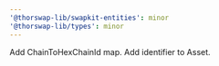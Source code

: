 ```yaml
---
'@thorswap-lib/swapkit-entities': minor
'@thorswap-lib/types': minor
---
```


Add ChainToHexChainId map. Add identifier to Asset.
